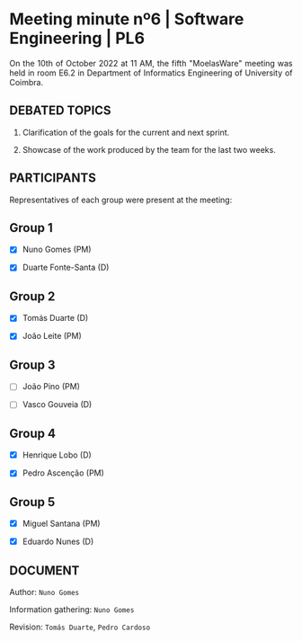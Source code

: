 # Meeting minute nº6 | Software Engineering | PL6

<div align="justify">

On the 10th of October 2022 at 11 AM, the fifth "MoelasWare" meeting was held in room E6.2 in Department of Informatics Engineering of University of Coimbra.


## DEBATED TOPICS

1. Clarification of the goals for the current and next sprint.

2. Showcase of the work produced by the team for the last two weeks. 

## PARTICIPANTS

Representatives of each group were present at the meeting:

## Group 1

- [x] Nuno Gomes (PM)

- [x] Duarte Fonte-Santa (D)

## Group 2

- [x] Tomás Duarte (D)

- [x] João Leite (PM)

## Group 3

- [ ] João Pino (PM)

- [ ] Vasco Gouveia (D)

## Group 4

- [x] Henrique Lobo (D)

- [x] Pedro Ascenção (PM)

## Group 5

- [x] Miguel Santana (PM)

- [x] Eduardo Nunes (D)

## DOCUMENT

Author: `Nuno Gomes`

Information gathering: `Nuno Gomes`

Revision: `Tomás Duarte`, `Pedro Cardoso`
